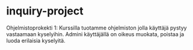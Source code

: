 # inquiry-project
Ohjelmistoprokekti 1:
Kurssilla tuotamme ohjelmiston jolla käyttäjä pystyy vastaamaan kyselyihin.
Admini käyttäjällä on oikeus muokata, poistaa ja luoda erilaisia kyselyitä.
